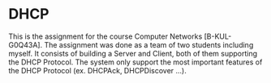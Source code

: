 # DHCP
This is the assignment for the course Computer Networks [B-KUL-G0Q43A]. The assignment was done as a team of two students including myself. It consists of building a Server and Client, both of them supporting the DHCP Protocol. The system only support the most important features of the DHCP Protocol (ex. DHCPAck, DHCPDiscover ...).
